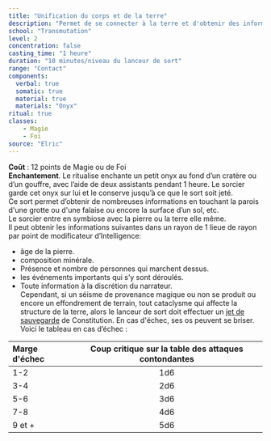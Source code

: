 ```yaml
---
title: "Unification du corps et de la terre"
description: "Permet de se connecter à la terre et d'obtenir des informations."
school: "Transmutation"
level: 2
concentration: false
casting_time: "1 heure"
duration: "10 minutes/niveau du lanceur de sort"
range: "Contact"
components:
  verbal: true
  somatic: true
  material: true
  materials: "Onyx"
ritual: true
classes:
    - Magie
    - Foi
source: "Elric"    
---
```

**Coût** : 12 points de Magie ou de Foi  
**Enchantement**. Le ritualise enchante un petit onyx au fond d’un cratère ou d’un gouffre, avec l’aide de deux assistants pendant 1 heure. Le sorcier garde cet onyx sur lui et le conserve jusqu’à ce que le sort soit jeté.  
Ce sort permet d’obtenir de nombreuses informations en touchant la  parois d'une grotte ou d'une falaise ou encore la surface d’un sol, etc.   
Le sorcier entre en symbiose avec la pierre ou la terre elle même.  
Il peut obtenir les informations suivantes dans un rayon de 1 lieue de rayon par point de modificateur d’Intelligence:  
- âge de la pierre.  
- composition minérale.  
- Présence et nombre de personnes qui marchent dessus.  
- les événements importants qui s’y sont déroulés.   
- Toute information à la discrétion du narrateur.  
Cependant, si un séisme de provenance magique ou non se produit ou encore un effondrement de terrain, tout cataclysme qui affecte la structure de la terre, alors le lanceur de sort doit effectuer un [jet de sauvegarde](/utiliser-les-caracteristiques/#jets-de-sauvegarde) de Constitution. En cas d'échec, ses os peuvent se briser.  
Voici le tableau en cas d’échec :  

| Marge d'échec | Coup critique sur la table des attaques contondantes |
|:-|:-:|
| 1-2 | 1d6 |
| 3-4 | 2d6 |
| 5-6 | 3d6 |
| 7-8 | 4d6 |
| 9 et + | 5d6 |
